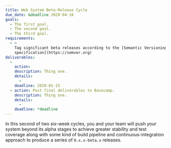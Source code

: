```yaml
---
title: Web System Beta-Release Cycle
due_date: &deadline 2020-04-16
goals:
  - The first goal.
  - The second goal.
  - The third goal.
requirements:
  - >
    Tag significant beta releases according to the [Semantic Versioning
    specification](https://semver.org)
deliverables:
  -
    action:
    description: Thing one.
    details:
      -
    deadline: 2020-01-15
  - action: Post final deliverables to Basecamp.
    description: Thing one.
    details:
      -
    deadline: *deadline
---
```


In this second of two six-week cycles, you and your team will push your system beyond its alpha
stages to achieve greater stability and test coverage along with some kind of build pipeline and
continuous-integration approach to produce a series of `0.x.x-beta.x` releases.
